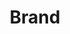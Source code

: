 ---
layout: pattern.njk
key: brand-lean_fr
title: Brand
parent: basics-lean_fr
image: lean/overview/brand.webp
keywords: logo, brand, signet, pleitegeier
order: 10
availablelanguages: 
    - de
    - en
---